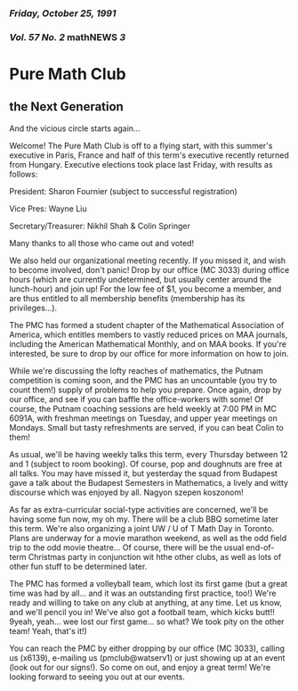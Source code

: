 ### *Friday, October 25, 1991*
### *Vol. 57 No. 2* math**NEWS**  *3*
# Pure Math Club
## the Next Generation
And the vicious circle starts again...

Welcome! The Pure Math Club is off to a flying start, with this summer's executive in Paris, France and half of this term's executive recently returned from Hungary. Executive elections took place last Friday, with results as follows:

President: Sharon Fournier (subject to successful registration)

Vice Pres: Wayne Liu

Secretary/Treasurer: Nikhil Shah & Colin Springer

Many thanks to all those who came out and voted!

We also held our organizational meeting recently. If you missed it, and wish to become involved, don't panic! Drop by our office (MC 3033) during office hours (which are currently undetermined, but usually center around the lunch-hour) and join up! For the low fee of $1, you become a member, and are thus entitled to all membership benefits (membership has its privileges...).

The PMC has formed a student chapter of the Mathematical Association of America, which entitles members to vastly reduced prices on MAA journals, including the American Mathematical Monthly, and on MAA books. If you're interested, be sure to drop by our office for more information on how to join.

While we're discussing the lofty reaches of mathematics, the Putnam competition is coming soon, and the PMC has an uncountable (you try to count them!) supply of problems to help you prepare. Once again, drop by our office, and see if you can baffle the office-workers with some! Of course, the Putnam coaching sessions are held weekly at 7:00 PM in MC 6091A, with freshman meetings on Tuesday, and upper year meetings on Mondays. Small but tasty refreshments are served, if you can beat Colin to them!

As usual, we'll be having weekly talks this term, every Thursday between 12 and 1 (subject to room booking). Of course, pop and doughnuts are free at all talks. You may have missed it, but yesterday the squad from Budapest gave a talk about the Budapest Semesters in Mathematics, a lively and witty discourse which was enjoyed by all. Nagyon szepen koszonom!

As far as extra-curricular social-type activities are concerned, we'll be having some fun now, my oh my. There will be a club BBQ sometime later this term. We're also organizing a joint UW / U of T Math Day in Toronto. Plans are underway for a movie marathon weekend, as well as the odd field trip to the odd movie theatre... Of course, there will be the usual end-of-term Christmas party in conjunction wit hthe other clubs, as well as lots of other fun stuff to be determined later.

The PMC has formed a volleyball team, which lost its first game (but a great time was had by all... and it was an outstanding first practice, too!) We're ready and willing to take on any club at anything, at any time. Let us know, and we'll pencil you in! We've also got a football team, which kicks butt!! 9yeah, yeah... wee lost our first game... so what? We took pity on the other team! Yeah, that's it!)

You can reach the PMC by either dropping by our office (MC 3033), calling us (x6139), e-mailing us (pmclub@watserv1) or just showing up at an event (look out for our signs!). So come on out, and enjoy a great term! We're looking forward to seeing you out at our events.
